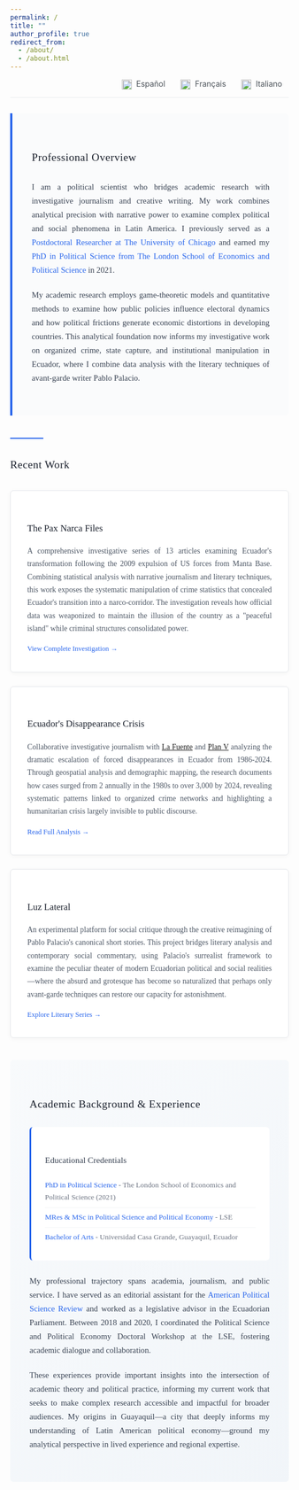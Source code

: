 ```yaml
---
permalink: /
title: ""
author_profile: true
redirect_from: 
  - /about/
  - /about.html
---
```


<div style="text-align: right; margin-bottom: 2em; font-size: 14px; border-bottom: 1px solid #e9ecef; padding-bottom: 1em;">
  <a href="https://arduinotomasi-github-io.translate.goog/?_x_tr_sl=en&_x_tr_tl=es&_x_tr_hl=en-US&_x_tr_pto=wapp" target="_blank" style="margin: 0 12px; text-decoration: none; color: #495057; transition: color 0.3s ease;">
    <img src="https://flagcdn.com/ec.svg" width="18" style="vertical-align: middle; margin-right: 4px;"> Español
  </a>
  <a href="https://arduinotomasi-github-io.translate.goog/?_x_tr_sl=en&_x_tr_tl=fr&_x_tr_hl=en-US&_x_tr_pto=wapp" target="_blank" style="margin: 0 12px; text-decoration: none; color: #495057; transition: color 0.3s ease;">
    <img src="https://flagcdn.com/fr.svg" width="18" style="vertical-align: middle; margin-right: 4px;"> Français
  </a>
  <a href="https://arduinotomasi-github-io.translate.goog/?_x_tr_sl=en&_x_tr_tl=it&_x_tr_hl=en-US&_x_tr_pto=wapp" target="_blank" style="margin: 0 12px; text-decoration: none; color: #495057; transition: color 0.3s ease;">
    <img src="https://flagcdn.com/it.svg" width="18" style="vertical-align: middle; margin-right: 4px;"> Italiano
  </a>
</div>

<style>
.professional-container {
    max-width: 900px;
    margin: 0 auto;
    font-family: 'Georgia', 'Times New Roman', serif;
    line-height: 1.7;
    color: #2c3e50;
}

.section-divider {
    width: 60px;
    height: 2px;
    background: #2563eb;
    margin: 40px 0 30px 0;
    border: none;
}

.overview-section {
    background: #fafbfc;
    padding: 35px;
    border-left: 4px solid #2563eb;
    margin-bottom: 40px;
    border-radius: 0 8px 8px 0;
}

.overview-section h3 {
    color: #1a202c;
    font-size: 1.4em;
    font-weight: 400;
    margin-bottom: 25px;
    letter-spacing: 0.5px;
}

.overview-text {
    font-size: 1.05em;
    text-align: justify;
    margin-bottom: 20px;
    color: #374151;
}

.highlight {
    color: #2563eb;
    font-weight: 500;
}

.investigations-section h3 {
    color: #1a202c;
    font-size: 1.4em;
    font-weight: 400;
    margin-bottom: 30px;
    letter-spacing: 0.5px;
}

.investigation-item {
    background: white;
    border: 1px solid #e5e7eb;
    padding: 30px;
    margin-bottom: 25px;
    border-radius: 6px;
    transition: all 0.3s ease;
    box-shadow: 0 2px 8px rgba(0, 0, 0, 0.04);
}

.investigation-item:hover {
    border-color: #2563eb;
    box-shadow: 0 4px 16px rgba(37, 99, 235, 0.1);
}

.investigation-title {
    font-size: 1.2em;
    font-weight: 500;
    margin-bottom: 15px;
    color: #1a202c;
}

.investigation-title a {
    color: inherit;
    text-decoration: none;
    transition: color 0.3s ease;
}

.investigation-title a:hover {
    color: #2563eb;
}

.investigation-description {
    color: #4b5563;
    text-align: justify;
    margin-bottom: 15px;
    font-size: 0.98em;
}

.investigation-link {
    display: inline-flex;
    align-items: center;
    color: #2563eb;
    text-decoration: none;
    font-weight: 500;
    font-size: 0.9em;
    transition: all 0.3s ease;
}

.investigation-link:hover {
    color: #1d4ed8;
    transform: translateX(2px);
}

.credentials-section {
    background: linear-gradient(135deg, #f8fafc 0%, #f1f5f9 100%);
    padding: 35px;
    border-radius: 6px;
    margin-top: 40px;
}

.credentials-section h3 {
    color: #1a202c;
    font-size: 1.4em;
    font-weight: 400;
    margin-bottom: 25px;
    letter-spacing: 0.5px;
}

.credentials-box {
    background: white;
    padding: 25px;
    border-radius: 6px;
    border-left: 3px solid #2563eb;
    margin-bottom: 25px;
}

.credentials-box h4 {
    color: #374151;
    font-size: 1.1em;
    margin-bottom: 15px;
    font-weight: 500;
}

.credentials-list {
    list-style: none;
    padding: 0;
    margin: 0;
}

.credentials-list li {
    padding: 6px 0;
    color: #6b7280;
    border-bottom: 1px solid #f3f4f6;
    font-size: 0.95em;
}

.credentials-list li:last-child {
    border-bottom: none;
}

.credentials-list li strong {
    color: #2563eb;
    font-weight: 500;
}

@media (max-width: 768px) {
    .professional-container {
        padding: 0 15px;
    }
    
    .overview-section,
    .credentials-section {
        padding: 25px 20px;
    }
    
    .investigation-item {
        padding: 20px;
    }
}
</style>

<div class="professional-container">

<div class="overview-section">
<h3>Professional Overview</h3>

<p class="overview-text">
I am a political scientist who bridges academic research with investigative journalism and creative writing. My work combines analytical precision with narrative power to examine complex political and social phenomena in Latin America. I previously served as a <span class="highlight">Postdoctoral Researcher at The University of Chicago</span> and earned my <span class="highlight">PhD in Political Science from The London School of Economics and Political Science</span> in 2021.
</p>

<p class="overview-text">
My academic research employs game-theoretic models and quantitative methods to examine how public policies influence electoral dynamics and how political frictions generate economic distortions in developing countries. This analytical foundation now informs my investigative work on organized crime, state capture, and institutional manipulation in Ecuador, where I combine data analysis with the literary techniques of avant-garde writer Pablo Palacio.
</p>
</div>

<hr class="section-divider">

<div class="investigations-section">
<h3>Recent Work</h3>

<div class="investigation-item">
<h4 class="investigation-title">
<a href="https://arduinotomasi.github.io/Pax/" target="_blank">The Pax Narca Files</a>
</h4>
<p class="investigation-description">
A comprehensive investigative series of 13 articles examining Ecuador's transformation following the 2009 expulsion of US forces from Manta Base. Combining statistical analysis with narrative journalism and literary techniques, this work exposes the systematic manipulation of crime statistics that concealed Ecuador's transition into a narco-corridor. The investigation reveals how official data was weaponized to maintain the illusion of the country as a "peaceful island" while criminal structures consolidated power.
</p>
<a href="https://arduinotomasi.github.io/Pax/" target="_blank" class="investigation-link">
View Complete Investigation →
</a>
</div>

<div class="investigation-item">
<h4 class="investigation-title">
<a href="https://periodismodeinvestigacion.com/2025/04/09/el-rostro-oculto-de-ecuador-analisis-de-las-cifras-de-desapariciones/" target="_blank">Ecuador's Disappearance Crisis</a>
</h4>
<p class="investigation-description">
Collaborative investigative journalism with <a href="https://periodismodeinvestigacion.com/">La Fuente</a> and <a href="https://planv.com.ec/">Plan V</a> analyzing the dramatic escalation of forced disappearances in Ecuador from 1986-2024. Through geospatial analysis and demographic mapping, the research documents how cases surged from 2 annually in the 1980s to over 3,000 by 2024, revealing systematic patterns linked to organized crime networks and highlighting a humanitarian crisis largely invisible to public discourse.
</p>
<a href="https://periodismodeinvestigacion.com/2025/04/09/el-rostro-oculto-de-ecuador-analisis-de-las-cifras-de-desapariciones/" target="_blank" class="investigation-link">
Read Full Analysis →
</a>
</div>

<div class="investigation-item">
<h4 class="investigation-title">
<a href="https://periodismodeinvestigacion.com/category/luz-lateral/" target="_blank">Luz Lateral</a>
</h4>
<p class="investigation-description">
An experimental platform for social critique through the creative reimagining of Pablo Palacio's canonical short stories. This project bridges literary analysis and contemporary social commentary, using Palacio's surrealist framework to examine the peculiar theater of modern Ecuadorian political and social realities—where the absurd and grotesque has become so naturalized that perhaps only avant-garde techniques can restore our capacity for astonishment.

</p>
<a href="https://periodismodeinvestigacion.com/category/luz-lateral/" target="_blank" class="investigation-link">
Explore Literary Series →
</a>
</div>
</div>

<div class="credentials-section">
<h3>Academic Background & Experience</h3>

<div class="credentials-box">
<h4>Educational Credentials</h4>
<ul class="credentials-list">
<li><strong>PhD in Political Science</strong> - The London School of Economics and Political Science (2021)</li>
<li><strong>MRes & MSc in Political Science and Political Economy</strong> - LSE</li>
<li><strong>Bachelor of Arts</strong> - Universidad Casa Grande, Guayaquil, Ecuador</li>
</ul>
</div>

<p class="overview-text">
My professional trajectory spans academia, journalism, and public service. I have served as an editorial assistant for the <span class="highlight">American Political Science Review</span> and worked as a legislative advisor in the Ecuadorian Parliament. Between 2018 and 2020, I coordinated the Political Science and Political Economy Doctoral Workshop at the LSE, fostering academic dialogue and collaboration.
</p>

<p class="overview-text">
These experiences provide important insights into the intersection of academic theory and political practice, informing my current work that seeks to make complex research accessible and impactful for broader audiences. My origins in Guayaquil—a city that deeply informs my understanding of Latin American political economy—ground my analytical perspective in lived experience and regional expertise.
</p>
</div>

</div>
<br>
<br>
